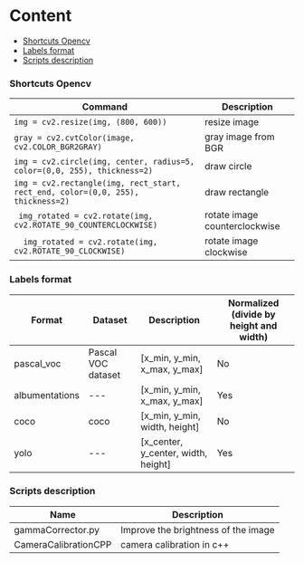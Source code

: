 # Content
- [Shortcuts Opencv](#Shortcuts-opencv)
- [Labels format](#Labels-format)
- [Scripts description](#Scripts-description)

### Shortcuts Opencv
| Command | Description |
| --- | --- |
| `img = cv2.resize(img, (800, 600))` | resize image
| `gray = cv2.cvtColor(image, cv2.COLOR_BGR2GRAY)` | gray image from BGR |
| `img = cv2.circle(img, center, radius=5, color=(0,0, 255), thickness=2)` | draw circle |
| `img = cv2.rectangle(img, rect_start, rect_end, color=(0,0, 255), thickness=2)` | draw rectangle |
| ` img_rotated = cv2.rotate(img, cv2.ROTATE_90_COUNTERCLOCKWISE)` | rotate image counterclockwise |
|`  img_rotated = cv2.rotate(img, cv2.ROTATE_90_CLOCKWISE)` | rotate image clockwise |


### Labels format
| Format | Dataset | Description | Normalized (divide by height and width) |
| --- | --- | --- | --- |
| pascal_voc |  Pascal VOC dataset | [x_min, y_min, x_max, y_max] | No |
| albumentations | ---| [x_min, y_min, x_max, y_max] | Yes |
| coco | coco | [x_min, y_min, width, height] | No |
| yolo | --- | [x_center, y_center, width, height] | Yes | 



### Scripts description
| Name | Description |
| --- | --- |
| gammaCorrector.py | Improve the brightness of the image |
| CameraCalibrationCPP | camera calibration  in c++ |


